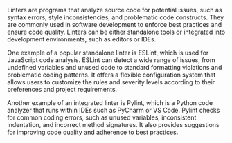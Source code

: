 

Linters are programs that analyze source code for potential issues, such as syntax errors, style inconsistencies, and problematic code constructs. They are commonly used in software development to enforce best practices and ensure code quality. Linters can be either standalone tools or integrated into development environments, such as editors or IDEs.

One example of a popular standalone linter is ESLint, which is used for JavaScript code analysis. ESLint can detect a wide range of issues, from undefined variables and unused code to standard formatting violations and problematic coding patterns. It offers a flexible configuration system that allows users to customize the rules and severity levels according to their preferences and project requirements.

Another example of an integrated linter is Pylint, which is a Python code analyzer that runs within IDEs such as PyCharm or VS Code. Pylint checks for common coding errors, such as unused variables, inconsistent indentation, and incorrect method signatures. It also provides suggestions for improving code quality and adherence to best practices.